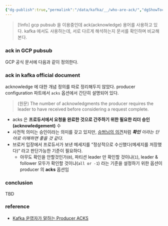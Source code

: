 ```yaml
---
{"dg-publish":true,"permalink":"/data/kafka/__/who-are-ack/","dgShowToc":true,"noteIcon":"","created":"2024-06-30T00:39:32.000+09:00"}
---
```




> [!info] gcp pubsub 을 이용중인데 ack(acknowledge) 용어를 사용하고 있다. kafka 에서도 사용하는데, 서로 다르게 해석하는지 문서를 확인하며 비교해본다.

### ack in GCP pubsub


GCP 공식 문서에 다음과 같이 정의한다.


### ack in kafka official document


acknowledge 에 대한 개념 정의를 따로 정리해두지 않았다. producer configuration 파트에서 `acks` 옵션에서 간단히 설명되어 있다.

> (원문) The number of acknowledgments the producer requires the leader to have received before considering a request complete.


- acks 은 **프로듀서에서 요청을 완료한 것으로 간주하기 위한 필요한 리더 승인(acknowledgement)** 수
- 사전적 의미는 승인이라는 의미를 갖고 있지만, [승범님의 의견](https://www.popit.kr/kafka-운영자가-말하는-producer-acks/)처럼 ***확인** 이라는 단어로 이해하면 좋을 것 같다.*
- 브로커 입장에서 프로듀서가 보낸 메세지를 “정상적으로 수신했다(메세지를 저장했다)“ 라고 판단가능한 기준이 필요하다.
	- 아무도 확인을 안할것인가(`0`), 파티션 leader 만 확인할 것이냐(`1`), leader & follower 모두가 확인할 것이냐(`all or -1`) 라는 기준을 설정하기 위한 옵션이 producer 의 **acks** 옵션임

### conclusion

TBD

### reference


- [Kafka 운영자가 말하는 Producer ACKS](https://www.popit.kr/kafka-운영자가-말하는-producer-acks/)